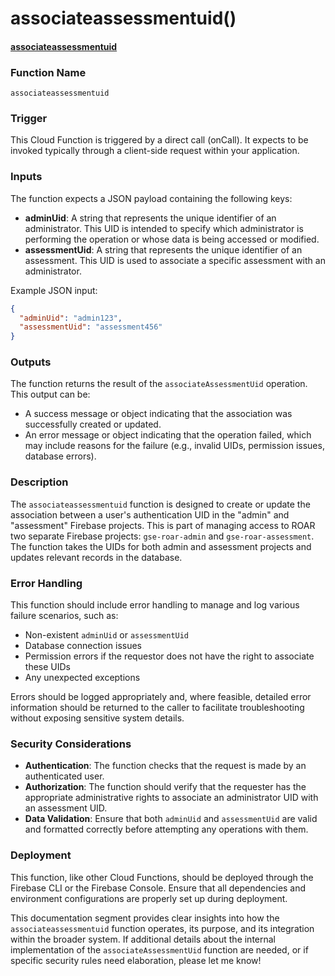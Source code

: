 # associateassessmentuid()

#### [associateassessmentuid](https://github.com/yeatmanlab/roar-firebase-functions/blob/e784650492722d24069aa9b0704d1873ea5dafee/gse-roar-admin/functions/src/index.ts#L187)

### Function Name
`associateassessmentuid`

### Trigger
This Cloud Function is triggered by a direct call (onCall). It expects to be invoked typically through a client-side request within your application.

### Inputs
The function expects a JSON payload containing the following keys:
- **adminUid**: A string that represents the unique identifier of an administrator. This UID is intended to specify which administrator is performing the operation or whose data is being accessed or modified.
- **assessmentUid**: A string that represents the unique identifier of an assessment. This UID is used to associate a specific assessment with an administrator.

Example JSON input:
```json
{
  "adminUid": "admin123",
  "assessmentUid": "assessment456"
}
```

### Outputs
The function returns the result of the `associateAssessmentUid` operation. This output can be:
- A success message or object indicating that the association was successfully created or updated.
- An error message or object indicating that the operation failed, which may include reasons for the failure (e.g., invalid UIDs, permission issues, database errors).

### Description
The `associateassessmentuid` function is designed to create or update the association between a user's authentication UID in the "admin" and "assessment" Firebase projects. This is part of managing access to ROAR two separate Firebase projects: `gse-roar-admin` and `gse-roar-assessment`. The function takes the UIDs for both admin and assessment projects and updates relevant records in the database.

### Error Handling
This function should include error handling to manage and log various failure scenarios, such as:
- Non-existent `adminUid` or `assessmentUid`
- Database connection issues
- Permission errors if the requestor does not have the right to associate these UIDs
- Any unexpected exceptions

Errors should be logged appropriately and, where feasible, detailed error information should be returned to the caller to facilitate troubleshooting without exposing sensitive system details.

### Security Considerations
- **Authentication**: The function checks that the request is made by an authenticated user.
- **Authorization**: The function should verify that the requester has the appropriate administrative rights to associate an administrator UID with an assessment UID.
- **Data Validation**: Ensure that both `adminUid` and `assessmentUid` are valid and formatted correctly before attempting any operations with them.

### Deployment
This function, like other Cloud Functions, should be deployed through the Firebase CLI or the Firebase Console. Ensure that all dependencies and environment configurations are properly set up during deployment.

This documentation segment provides clear insights into how the `associateassessmentuid` function operates, its purpose, and its integration within the broader system. If additional details about the internal implementation of the `associateAssessmentUid` function are needed, or if specific security rules need elaboration, please let me know!
